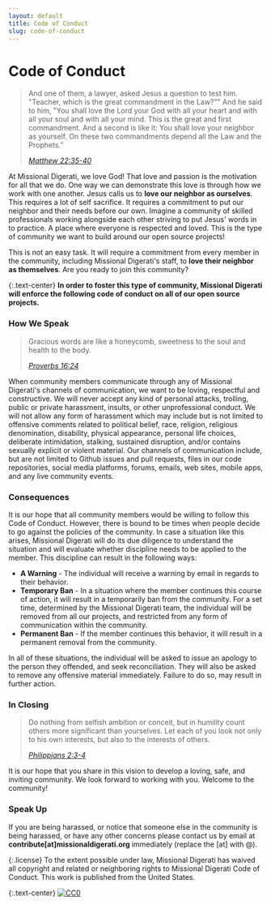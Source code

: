 ```yaml
---
layout: default
title: Code of Conduct
slug: code-of-conduct
---
```


# Code of Conduct

<blockquote class="blockquote text-center lead">
  <p class="mb-0">And one of them, a lawyer, asked Jesus a question to test him. "Teacher, which is the great commandment in the Law?"" And he said to him, "You shall love the Lord your God with all your heart and with all your soul and with all your mind. This is the great and first commandment. And a second is like it: You shall love your neighbor as yourself. On these two commandments depend all the Law and the Prophets.”</p>
  <footer class="blockquote-footer"><cite title="Matthew 22:35-40"><a href="http://esv.to/Matthew22:35" target="_blank">Matthew 22:35-40</a></cite></footer>
</blockquote>

At Missional Digerati, we love God!  That love and passion is the motivation for all that we do.  One way we can demonstrate this love is through how we work with one another.  Jesus calls us to **love our neighbor as ourselves**.  This requires a lot of self sacrifice. It requires a commitment to put our neighbor and their needs before our own.  Imagine a community of skilled professionals working alongside each other striving to put Jesus' words in to practice.  A place where everyone is respected and loved.  This is the type of community we want to build around our open source projects!

This is not an easy task.  It will require a commitment from every member in the community, including Missional Digerati's staff, to **love their neighbor as themselves**.  Are you ready to join this community?

{:.text-center}
**In order to foster this type of community, Missional Digerati will enforce the following code of conduct on all of our open source projects.**

### How We Speak

<blockquote class="blockquote text-center lead">
  <p class="mb-0">Gracious words are like a honeycomb, sweetness to the soul and health to the body.</p>
  <footer class="blockquote-footer"><cite title="Proverbs 16:24"><a href="http://esv.to/Proverbs16:24" target="_blank">Proverbs 16:24</a></cite></footer>
</blockquote>

When community members communicate through any of Missional Digerati's channels of communication, we want to be loving, respectful and constructive.  We will never accept any kind of personal attacks, trolling, public or private harassment, insults, or other unprofessional conduct.  We will not allow any form of harassment which may include but is not limited to offensive comments related to political belief, race, religion, religious denomination, disability, physical appearance, personal life choices, deliberate intimidation, stalking, sustained disruption, and/or contains sexually explicit or violent material.  Our channels of communication include, but are not limited to Github issues and pull requests, files in our code repositories, social media platforms, forums, emails, web sites, mobile apps, and any live community events.

### Consequences

It is our hope that all community members would be willing to follow this Code of Conduct.  However, there is bound to be times when people decide to go against the policies of the community.  In case a situation like this arises,  Missional Digerati will do its due diligence to understand the situation and will evaluate whether discipline needs to be applied to the member.  This discipline can result in the following ways:

- **A Warning** - The individual will receive a warning by email in regards to their behavior.
- **Temporary Ban** - In a situation where the member continues this course of action, it will result in a temporarily ban from the community.  For a set time, determined by the Missional Digerati team, the individual will be removed from all our projects, and restricted from any form of communication within the community.
- **Permanent Ban** - If the member continues this behavior, it will result in a permanent removal from the community.

In all of these situations, the individual will be asked to issue an apology to the person they offended, and seek reconciliation.  They will also be asked to remove any offensive material immediately.  Failure to do so, may result in further action.

### In Closing

<blockquote class="blockquote text-center lead">
  <p class="mb-0">Do nothing from selfish ambition or conceit, but in humility count others more significant than yourselves. Let each of you look not only to his own interests, but also to the interests of others.</p>
  <footer class="blockquote-footer"><cite title="Philippians 2:3-4"><a href="http://esv.to/Philippians2:3" target="_blank">Philippians 2:3-4</a></cite></footer>
</blockquote>

It is our hope that you share in this vision to develop a loving, safe, and inviting community.  We look forward to working with you.  Welcome to the community!

### Speak Up

If you are being harassed, or notice that someone else in the community is being harassed, or have any other concerns please contact us by email at **contribute[at]missionaldigerati.org** immediately (replace the [at] with @).

{:.license}
To the extent possible under law, Missional Digerati has waived all copyright and related or neighboring rights to Missional Digerati Code of Conduct. This work is published from the United States.

{:.text-center}
[![CC0](https://i.creativecommons.org/p/zero/1.0/88x31.png)](http://creativecommons.org/publicdomain/zero/1.0/)
